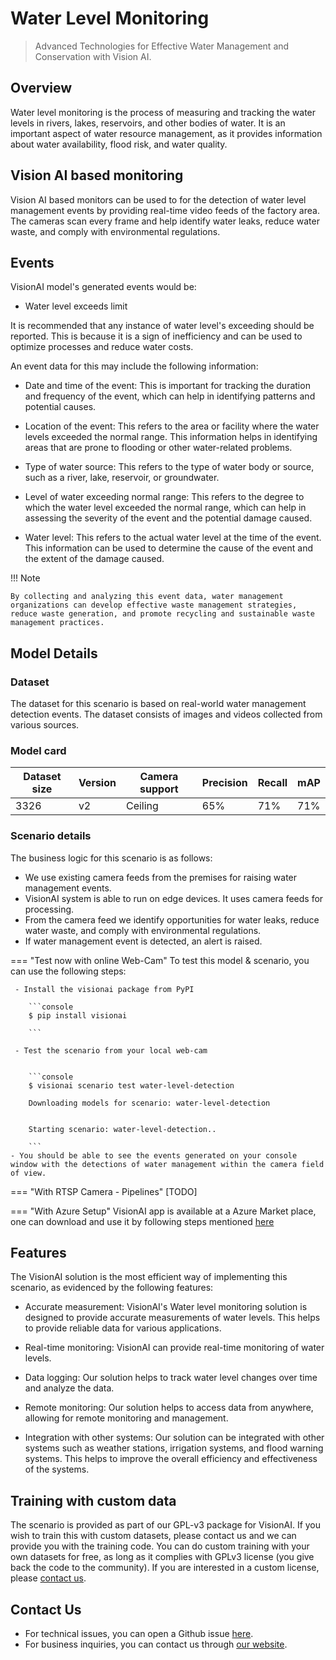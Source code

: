 # Water Level Monitoring

>Advanced Technologies for Effective Water Management and Conservation with Vision AI.


## Overview

Water level monitoring is the process of measuring and tracking the water levels in rivers, lakes, reservoirs, and other bodies of water. It is an important aspect of water resource management, as it provides information about water availability, flood risk, and water quality.

## Vision AI based monitoring

Vision AI based monitors can be used to for the detection of water level management events by providing real-time video feeds of the factory area. The cameras scan every frame and help identify water leaks, reduce water waste, and comply with environmental regulations.

## Events

VisionAI model's generated events would be:

- Water level exceeds limit

It is recommended that any instance of water level's exceeding should be reported. This is because it is a sign of inefficiency and can be used to optimize processes and reduce water costs. 

An event data for this may include the following information:

- Date and time of the event: This is important for tracking the duration and frequency of the event, which can help in identifying patterns and potential causes.

- Location of the event: This refers to the area or facility where the water levels exceeded the normal range. This information helps in identifying areas that are prone to flooding or other water-related problems.

- Type of water source: This refers to the type of water body or source, such as a river, lake, reservoir, or groundwater. 

- Level of water exceeding normal range: This refers to the degree to which the water level exceeded the normal range, which can help in assessing the severity of the event and the potential damage caused.

- Water level: This refers to the actual water level at the time of the event. This information can be used to determine the cause of the event and the extent of the damage caused.


!!! Note

    By collecting and analyzing this event data, water management organizations can develop effective waste management strategies, reduce waste generation, and promote recycling and sustainable waste management practices.


## Model Details

### Dataset
The dataset for this scenario is based on real-world water management detection events.
The dataset consists of images and videos collected from various sources. 

### Model card

 <div class="table">
    <table class="fl-table">
        <thead>
        <tr><th>Dataset size</th>
            <th>Version</th>
            <th>Camera support</th>
            <th>Precision</th>
            <th>Recall</th>
            <th> mAP  </th>  
        </thead>
        <tbody>
        <tr>
            <td>3326</td>
            <td>v2</td>
            <td>Ceiling</td>
            <td>65% </td>
            <td>71% </td>
            <td>71% </td>
        </tr>
        </tbody>
    </table>
</div>


### Scenario details

The business logic for this scenario is as follows:

- We use existing camera feeds from the premises for raising water management events.
- VisionAI system is able to run on edge devices. It uses camera feeds for processing.
- From the camera feed we identify opportunities for water leaks, reduce water waste, and comply with environmental regulations.
- If water management event is detected, an alert is raised.

=== "Test now with online Web-Cam"
     To test this model & scenario, you can use the following steps:
     
     - Install the visionai package from PyPI
     
        ```console
        $ pip install visionai
        
        ```
     
     - Test the scenario from your local web-cam
     

        ```console
        $ visionai scenario test water-level-detection

        Downloading models for scenario: water-level-detection
        

        Starting scenario: water-level-detection..

        ```
    - You should be able to see the events generated on your console window with the detections of water management within the camera field of view.

=== "With RTSP Camera - Pipelines"
     [TODO]
 
=== "With Azure Setup"
     VisionAI app is available at a Azure Market place, one can download and use it by following steps mentioned [here](../overview/azure-managed-app.md)


## Features


The VisionAI solution is the most efficient way of implementing this scenario, as evidenced by the following features:

- Accurate measurement: VisionAI's Water level monitoring solution is designed to provide accurate measurements of water levels. This helps to provide reliable data for various applications.

- Real-time monitoring: VisionAI can provide real-time monitoring of water levels. 

- Data logging: Our solution helps to track water level changes over time and analyze the data.

- Remote monitoring: Our solution helps to access data from anywhere, allowing for remote monitoring and management.



- Integration with other systems: Our solution can be integrated with other systems such as weather stations, irrigation systems, and flood warning systems. This helps to improve the overall efficiency and effectiveness of the systems.


## Training with custom data

The scenario is provided as part of our GPL-v3 package for VisionAI. If you wish to train this with custom datasets, please contact us and we can provide you with the training code. You can do custom training with your own datasets for free, as long as it complies with GPLv3 license (you give back the code to the community). If you are interested in a custom license, please [contact us](../company/contact.md).


## Contact Us

- For technical issues, you can open a Github issue [here](https://github.com/visionify/visionai).
- For business inquiries, you can contact us through [our website](https://visionify.ai/contact).